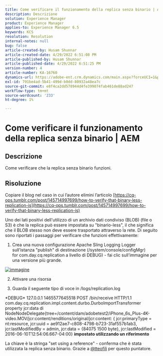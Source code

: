 ```yaml
---
title: Come verificare il funzionamento della replica senza binario | AEM
description: Descrizione
solution: Experience Manager
product: Experience Manager
applies-to: Experience Manager 6.5
keywords: KCS
resolution: Resolution
internal-notes: null
bug: false
article-created-by: Husam Shunnar
article-created-date: 4/29/2022 6:51:08 PM
article-published-by: Husam Shunnar
article-published-date: 4/29/2022 6:51:25 PM
version-number: 4
article-number: KA-16760
dynamics-url: https://adobe-ent.crm.dynamics.com/main.aspx?forceUCI=1&pagetype=entityrecord&etn=knowledgearticle&id=41005553-edc7-ec11-a7b6-0022480a1d64
exl-id: 791be4ad-5b41-499d-b0dd-80932a48ea7c
source-git-commit: e8f4ca2dd578944d4fe399074fab461de88ad247
workflow-type: tm+mt
source-wordcount: '233'
ht-degree: 1%

---
```


# Come verificare il funzionamento della replica senza binario | AEM

## Descrizione


Come verificare che la replica senza binario funzioni.


## Risoluzione


Copiare il blog nel caso in cui l’autore elimini l’articolo [https://cq-ops.tumblr.com/post/145714997699/how-to-verify-that-binary-less-replication-is](https://cq-ops.tumblr.com/post/145714997699/how-to-verify-that-binary-less-replication-is)

Uno dei lati positivi dell&#39;utilizzo di un archivio dati condiviso (BLOB) (file o S3) è che la replica può essere impostata su &quot;binario-less&quot;, il che significa che il BLOB stesso non deve essere trasportato attraverso la rete. Di seguito sono riportati i passaggi per verificare che funzioni effettivamente:

1) Crea una nuova configurazione Apache Sling Logging Logger sull’istanza &quot;publish&quot; di destinazione (/system/console/configMgr) for com.day.cq.replication a livello di DEBUG) - fai clic sull’immagine per una versione più grande.


[![immagine](https://64.media.tumblr.com/7399cc8fc96a1bb17456e9aff2af2999/tumblr_inline_p9j3kgHl8K1r414c2_500.png)](https://href.li/?http://jayan.kandathil.ca/CQ-OPS/aem62/LoggingLogger-Replication.png)


2) Attivare una risorsa

3) Guarda il seguente tipo di voce in /logs/replication.log

\*DEBUG\* 127.0.0.1 1465577645518 POST /bin/receive HTTP/1.1 com.day.cq.replication.impl.content.durbo.DurboImportTransformer property jcr:data di NodeNodeDelegate{tree=/content/dam/adobetest2/iPhone_6s_Plus-4K-video.MOV/jcr:content/renditions/original/jcr:content: { jcr:primaryType = nt:resource, jcr:uuid = ae912ae7-c808-4798-b723-31af557b1ab3, jcr:lastModifiedBy = admin, jcr:data = {84075 1500 byte}, jcr:lastModified = 2016-06-10T12:54:06.667-04:00} <b>impostato utilizzando un riferimento</b>

La chiave è la stringa &quot;set using a reference&quot; - conferma che è stata utilizzata la replica senza binario. Grazie a [@tteofili](https://twitter.com/tteofili) per questo puntatore.
